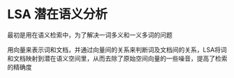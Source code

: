 # LSA  潜在语义分析

最初是用在语义检索中，为了解决一词多义和一义多词的问题

用向量来表示词和文档，并通过向量间的关系来判断词及文档间的关系，LSA将词和文档映射到潜在语义空间里，从而去除了原始空间向量的一些噪音，提高了检索的精确度